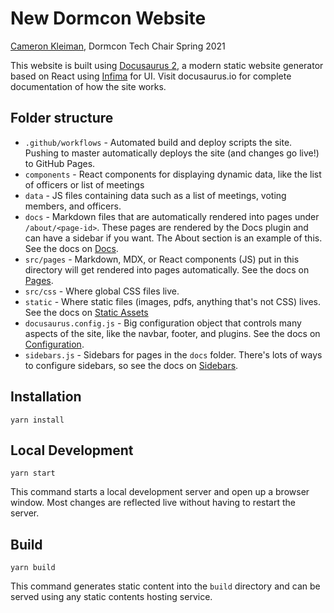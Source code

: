 # New Dormcon Website

[Cameron Kleiman](https://github.com/camtheman256), Dormcon Tech Chair Spring 2021

This website is built using [Docusaurus 2](https://docusaurus.io/), a modern static website generator based on React using [Infima](https://infima.dev) for UI. Visit docusaurus.io for complete documentation of how the site works.

## Folder structure

- `.github/workflows` - Automated build and deploy scripts the site. Pushing to master automatically deploys the site (and changes go live!) to GitHub Pages.
- `components` - React components for displaying dynamic data, like the list of officers or list of meetings
- `data` - JS files containing data such as a list of meetings, voting members, and officers.
- `docs` - Markdown files that are automatically rendered into pages under `/about/<page-id>`. These pages are rendered by the Docs plugin and can have a sidebar if you want. The About section is an example of this. See the docs on [Docs](https://docusaurus.io/docs/docs-introduction).
- `src/pages` - Markdown, MDX, or React components (JS) put in this directory will get rendered into pages automatically. See the docs on [Pages](https://docusaurus.io/docs/creating-pages).
- `src/css` - Where global CSS files live.
- `static` - Where static files (images, pdfs, anything that's not CSS) lives. See the docs on [Static Assets](https://docusaurus.io/docs/static-assets)
- `docusaurus.config.js` - Big configuration object that controls many aspects of the site, like the navbar, footer, and plugins. See the docs on [Configuration](https://docusaurus.io/docs/configuration).
- `sidebars.js` - Sidebars for pages in the `docs` folder. There's lots of ways to configure sidebars, so see the docs on [Sidebars](https://docusaurus.io/docs/sidebar).

## Installation

```console
yarn install
```

## Local Development

```console
yarn start
```

This command starts a local development server and open up a browser window. Most changes are reflected live without having to restart the server.

## Build

```console
yarn build
```

This command generates static content into the `build` directory and can be served using any static contents hosting service.